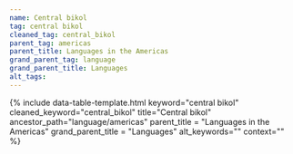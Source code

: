 ```yaml
---
name: Central bikol
tag: central bikol
cleaned_tag: central_bikol
parent_tag: americas
parent_title: Languages in the Americas
grand_parent_tag: language
grand_parent_title: Languages
alt_tags: 
---
```


{% include data-table-template.html 
  keyword="central bikol" 
  cleaned_keyword="central_bikol" 
  title="Central bikol"
  ancestor_path="language/americas" 
  parent_title = "Languages in the Americas"
  grand_parent_title = "Languages"
  alt_keywords=""
  context=""
%}

